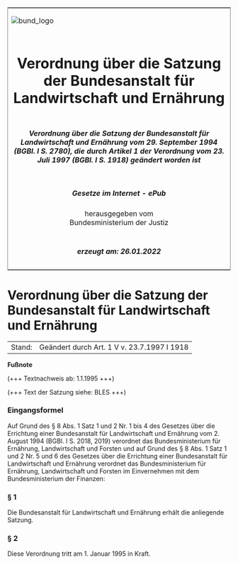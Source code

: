 <span id="DECKBLATT.html"></span>

<table border="0" frame="border" width="100%">

<tr valign="top">

<td align="left">

![bund\_logo](BfJ_2021_Web_de_de.gif)

</td>

<td align="right">

 

</td>

</tr>

<tr align="center" valign="middle">

<td colspan="2">

# Verordnung über die Satzung der Bundesanstalt für Landwirtschaft und Ernährung

</td>

</tr>

<tr align="center" valign="middle">

<td colspan="2">

##### Verordnung über die Satzung der Bundesanstalt für Landwirtschaft und Ernährung vom 29. September 1994 (BGBl. I S. 2780), die durch Artikel 1 der Verordnung vom 23. Juli 1997 (BGBl. I S. 1918) geändert worden ist

</td>

</tr>

<tr align="center" valign="middle">

<td colspan="2">

  
  

##### Gesetze im Internet - ePub  
  
herausgegeben vom  
Bundesministerium der Justiz

</td>

</tr>

<tr align="center" valign="bottom">

<td colspan="2">

  
  

##### erzeugt am: 26.01.2022

</td>

</tr>

</table>

<span id="BJNR278000994.html"></span>

# Verordnung über die Satzung der Bundesanstalt für Landwirtschaft und Ernährung

<div>

<div class="jnhtml">

|        |                                             |
| ------ | ------------------------------------------- |
| Stand: | Geändert durch Art. 1 V v. 23.7.1997 I 1918 |

</div>

</div>

<div>

  
**Fußnote**

<div class="jnhtml">

<div>

<div class="jurAbsatz">

(+++ Textnachweis ab: 1.1.1995 +++)

</div>

<div class="jurAbsatz">

  
(+++ Text der Satzung siehe: BLES +++)

</div>

</div>

</div>

</div>

<span id="BJNR278000994BJNE000100000.html"></span>

### Eingangsformel  

<div>

<div class="jnhtml">

<div>

<div class="jurAbsatz">

Auf Grund des § 8 Abs. 1 Satz 1 und 2 Nr. 1 bis 4 des Gesetzes über die
Errichtung einer Bundesanstalt für Landwirtschaft und Ernährung vom 2.
August 1994 (BGBl. I S. 2018, 2019) verordnet das Bundesministerium für
Ernährung, Landwirtschaft und Forsten und auf Grund des § 8 Abs. 1 Satz
1 und 2 Nr. 5 und 6 des Gesetzes über die Errichtung einer Bundesanstalt
für Landwirtschaft und Ernährung verordnet das Bundesministerium für
Ernährung, Landwirtschaft und Forsten im Einvernehmen mit dem
Bundesministerium der Finanzen:

</div>

</div>

</div>

</div>

<span id="BJNR278000994BJNE000200000.html"></span>

### § 1  

<div>

<div class="jnhtml">

<div>

<div class="jurAbsatz">

Die Bundesanstalt für Landwirtschaft und Ernährung erhält die anliegende
Satzung.

</div>

</div>

</div>

</div>

<span id="BJNR278000994BJNE000300000.html"></span>

### § 2  

<div>

<div class="jnhtml">

<div>

<div class="jurAbsatz">

Diese Verordnung tritt am 1. Januar 1995 in Kraft.

</div>

</div>

</div>

</div>
